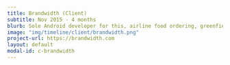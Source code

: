 ```yaml
---
title: Brandwidth (Client)
subtitle: Nov 2015 - 4 months 
blurb: Sole Android developer for this, airline food ordering, greenfield project which ended up winning a [Digital Innovation award](https://brandwidth.com/news/brandwidth-scoops-digital-achievement-innovation-award/)
image: "img/timeline/client/brandwidth.png"
project-url: https://brandwidth.com
layout: default
modal-id: c-brandwidth
---
```

